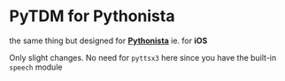 # PyTDM for Pythonista

the same thing but designed for
__[Pythonista](http://omz-software.com/pythonista/)__ 
ie. for __iOS__

Only slight changes. No need for `pyttsx3` here since you have the built-in `speech` module
